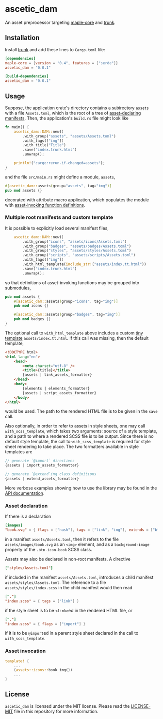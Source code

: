ascetic_dam
===========

An asset preprocessor targeting
[maple-core](https://github.com/lukechu10/maple) and
[trunk](https://github.com/thedodd/trunk).

## Installation

Install [trunk](https://trunkrs.dev) and add these lines to
`Cargo.toml` file:

```toml
[dependencies]
maple-core = {version = "0.4", features = ["serde"]}
ascetic_dam = "0.0.1"

[build-dependencies]
ascetic_dam = "0.0.1"
```

## Usage

Suppose, the application crate's directory contains a subirectory
`assets` with a file `Assets.toml`, which is the root of a tree of
[asset-declaring manifests](#asset-declaration).  Then, the
application's `build.rs` file might look like

```rust
fn main() {
    ascetic_dam::DAM::new()
        .with_group("assets", "assets/Assets.toml")
        .with_tags(["img"])
        .with_title("Title")
        .save("index.trunk.html")
        .unwrap();

    println!("cargo:rerun-if-changed=assets");
}
```

and the file `src/main.rs` might define a module, `assets`,

```rust
#[ascetic_dam::assets(group="assets", tag="img")]
pub mod assets {}
```

decorated with attribute macro application, which populates the module
with [asset-invoking function definitions](#asset-invocation).

### Multiple root manifests and custom template

It is possible to explicitly load several manifest files,

```rust
    ascetic_dam::DAM::new()
        .with_group("icons", "assets/icons/Assets.toml")
        .with_group("badges", "assets/badges/Assets.toml")
        .with_group("styles", "assets/styles/Assets.toml")
        .with_group("scripts", "assets/scripts/Assets.toml")
        .with_tags(["img"])
        .with_html_template(include_str!("assets/index.tt.html"))
        .save("index.trunk.html")
        .unwrap();
```

so that definitions of asset-invoking functions may be grouped into
submodules,

```rust
pub mod assets {
    #[ascetic_dam::assets(group="icons", tag="img")]
    pub mod icons {}

    #[ascetic_dam::assets(group="badges", tag="img")]
    pub mod badges {}
}
```

The optional call to `with_html_template` above includes a custom
[tiny template](https://github.com/bheisler/TinyTemplate)
`assets/index.tt.html`.  If this call was missing, then the default
template,

```html
<!DOCTYPE html>
<html lang="en">
    <head>
        <meta charset="utf-8" />
        <title>{title}</title>
        {assets | link_assets_formatter}
    </head>
    <body>
        {elements | elements_formatter}
        {assets | script_assets_formatter}
    </body>
</html>
```

would be used.  The path to the rendered HTML file is to be given in
the `save` call.

Also optionally, in order to refer to assets in style sheets, one may
call `with_scss_template`, which takes two arguments: source of a
style template, and a path to where a rendered SCSS file is to be
output.  Since there is no default style template, the call to
`with_scss_template` is required for style sheet rendering to take
place.  The two formatters available in style templates are

```scss
// generate `@import` directives
{assets | import_assets_formatter}

// generate `@extend`ing class definitions
{assets | extend_assets_formatter}
```

More verbose examples showing how to use the library may be found in
the [API documentation](https://docs.rs/ascetic_dam).

### Asset declaration

If there is a declaration

```toml
[images]
"book.svg" = { flags = ["hash"], tags = ["link", "img"], extends = ["btn-icon"], alt = "documentation" }
```

in a manifest `assets/Assets.toml`, then it refers to the file
`assets/images/book.svg` as an `<img>` element, and as a
`background-image` property of the `.btn-icon-book` SCSS class.

Assets may also be declared in non-root manifests.  A
directive

```toml
["styles/Assets.toml"]
```

if included in the manifest `assets/Assets.toml`, introduces a child
manifest `assets/styles/Assets.toml`.  The reference to a file
`assets/styles/index.scss` in the child manifest would then read

```toml
["."]
"index.scss" = { tags = ["link"] }
```

if the style sheet is to be `<link>`ed in the rendered HTML file, or

```toml
["."]
"index.scss" = { flags = ["import"] }
```

if it is to be `@import`ed in a parent style sheet declared in the
call to `with_scss_template`.

### Asset invocation

```rust
template! {
    ...
    (assets::icons::book_img())
    ...
}
```

## License

`ascetic_dam` is licensed under the MIT license.  Please read the
[LICENSE-MIT](LICENSE-MIT) file in this repository for more
information.

